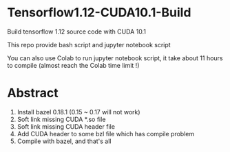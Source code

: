 # Tensorflow1.12-CUDA10.1-Build
Build tensorflow 1.12 source code with CUDA 10.1

This repo provide bash script and jupyter notebook script

You can also use Colab to run jupyter notebook script, it take about 11 hours to compile (almost reach the Colab time limit !)

# Abstract
1. Install bazel 0.18.1 (0.15 ~ 0.17 will not work)
2. Soft link missing CUDA *.so file
3. Soft link missing CUDA header file
4. Add CUDA header to some bzl file which has compile problem
5. Compile with bazel, and that's all
